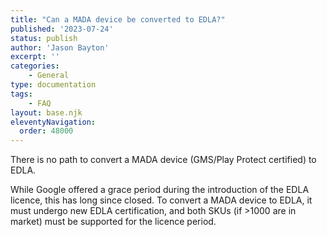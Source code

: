 ```yaml
---
title: "Can a MADA device be converted to EDLA?"
published: '2023-07-24'
status: publish
author: 'Jason Bayton'
excerpt: ''
categories:
    - General
type: documentation
tags: 
    - FAQ
layout: base.njk
eleventyNavigation:
  order: 48000
--- 
```

There is no path to convert a MADA device (GMS/Play Protect certified) to EDLA. 

While Google offered a grace period during the introduction of the EDLA licence, this has long since closed. To convert a MADA device to EDLA, it must undergo new EDLA certification, and both SKUs (if >1000 are in market) must be supported for the licence period. 

